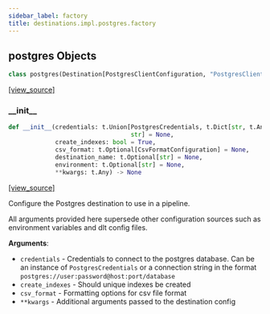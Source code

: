 ```yaml
---
sidebar_label: factory
title: destinations.impl.postgres.factory
---
```


## postgres Objects

```python
class postgres(Destination[PostgresClientConfiguration, "PostgresClient"])
```

[[view_source]](https://github.com/dlt-hub/dlt/blob/e9c9ecfa8a644fdb516dd74aabca3bf75bafb154/dlt/destinations/impl/postgres/factory.py#L18)

### \_\_init\_\_

```python
def __init__(credentials: t.Union[PostgresCredentials, t.Dict[str, t.Any],
                                  str] = None,
             create_indexes: bool = True,
             csv_format: t.Optional[CsvFormatConfiguration] = None,
             destination_name: t.Optional[str] = None,
             environment: t.Optional[str] = None,
             **kwargs: t.Any) -> None
```

[[view_source]](https://github.com/dlt-hub/dlt/blob/e9c9ecfa8a644fdb516dd74aabca3bf75bafb154/dlt/destinations/impl/postgres/factory.py#L54)

Configure the Postgres destination to use in a pipeline.

All arguments provided here supersede other configuration sources such as environment variables and dlt config files.

**Arguments**:

- `credentials` - Credentials to connect to the postgres database. Can be an instance of `PostgresCredentials` or
  a connection string in the format `postgres://user:password@host:port/database`
- `create_indexes` - Should unique indexes be created
- `csv_format` - Formatting options for csv file format
- `**kwargs` - Additional arguments passed to the destination config


